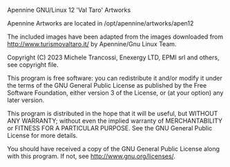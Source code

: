 Apennine GNU/Linux 12 'Val Taro' Artworks

Apennine Artworks are located in /opt/apennine/artworks/apen12

The included images have been adapted from the images downloaded from http://www.turismovaltaro.it/ by Apennine/Gnu Linux Team.

Copyright (C) 2023 Michele Trancossi, Enexergy LTD, EPMI srl and others, see copyright file.

This program is free software: you can redistribute it and/or modify it under the terms of the GNU General Public License as published by the Free Software Foundation, either version 3 of the License, or (at your option) any later version.

This program is distributed in the hope that it will be useful, but WITHOUT ANY WARRANTY; without even the implied warranty of MERCHANTABILITY or FITNESS FOR A PARTICULAR PURPOSE. See the GNU General Public License for more details.

You should have received a copy of the GNU General Public License along with this program. If not, see http://www.gnu.org/licenses/.

